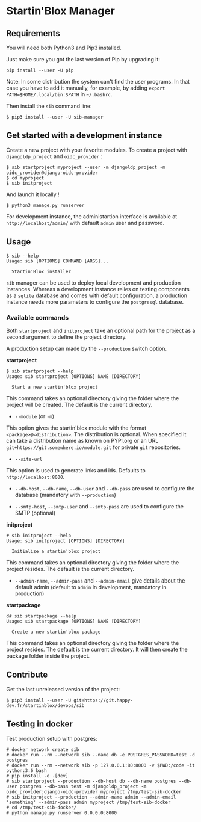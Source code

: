 # Startin'Blox Manager

## Requirements

You will need both Python3 and Pip3 installed.

Just make sure you got the last version of Pip by upgrading it:
```
pip install --user -U pip
```

Note: In some distribution the system can't find the user programs. In that case you have to add it manually, for example, by adding `export PATH=$HOME/.local/bin:$PATH` in `~/.bashrc`.

Then install the `sib` command line:
```
$ pip3 install --user -U sib-manager
```

## Get started with a development instance

Create a new project with your favorite modules. To create a project with `djangoldp_project` and `oidc_provider` :
```
$ sib startproject myproject --user -m djangoldp_project -m oidc_provider@django-oidc-provider
$ cd myproject
$ sib initproject
```

And launch it locally !
```
$ python3 manage.py runserver
```

For development instance, the administartion interface is available at `http://localhost/admin/` with default `admin` user and password.

## Usage

```
$ sib --help
Usage: sib [OPTIONS] COMMAND [ARGS]...

  Startin'Blox installer
```

`sib` manager can be used to deploy local development and production instances. Whereas a development instance relies on testing components as a `sqlite` database and comes with default configuration, a production instance needs more parameters to configure the `postgresql` database.

### Available commands

Both `startproject` and `initproject` take an optional path for the project as a second argument to define the project directory.

A production setup can made by the `--production` switch option.

**startproject**

```
$ sib startproject --help
Usage: sib startproject [OPTIONS] NAME [DIRECTORY]

  Start a new startin'blox project
```

This command takes an optional directory giving the folder where the project will be created. The default is the current directory.

* `--module` (or `-m`)

This option gives the startin'blox module with the format `<package>@<distribution>`. The distribution is optional. When specified it can take a distribution name as known on PYPI.org or an URL `git+https://git.somewhere.io/module.git` for private `git` repositories.


* `--site-url`

This option is used to generate links and ids. Defaults to `http://localhost:8000`.


* `--db-host`, `--db-name`, `--db-user` and `--db-pass` are used to configure the database (mandatory with `--production`)

* `--smtp-host`, `--smtp-user` and `--smtp-pass` are used to configure the SMTP (optional)

**initproject**

```
# sib initproject --help
Usage: sib initproject [OPTIONS] [DIRECTORY]

  Initialize a startin'blox project
```

This command takes an optional directory giving the folder where the project resides. The default is the current directory.

* `--admin-name`, `--admin-pass` and `--admin-email` give details about the default admin (default to `admin` in development, mandatory in production)

**startpackage**

```
d# sib startpackage --help
Usage: sib startpackage [OPTIONS] NAME [DIRECTORY]

  Create a new startin'blox package
```

This command takes an optional directory giving the folder where the project resides. The default is the current directory. It will then create the package folder inside the project.

## Contribute

Get the last unreleased version of the project:
```
$ pip3 install --user -U git+https://git.happy-dev.fr/startinblox/devops/sib
```

## Testing in docker

Test production setup with postgres:
```
# docker network create sib
# docker run --rm --network sib --name db -e POSTGRES_PASSWORD=test -d postgres
# docker run --rm --network sib -p 127.0.0.1:80:8000 -v $PWD:/code -it python:3.6 bash
# pip install -e .[dev]
# sib startproject --production --db-host db --db-name postgres --db-user postgres --db-pass test -m djangoldp_project -m oidc_provider:django-oidc-provider myproject /tmp/test-sib-docker
# sib initproject --production --admin-name admin --admin-email 'something' --admin-pass admin myproject /tmp/test-sib-docker
# cd /tmp/test-sib-docker/
# python manage.py runserver 0.0.0.0:8000
```
